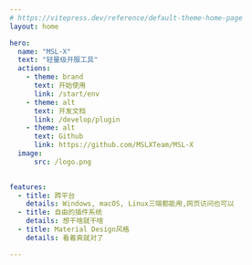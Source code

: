 ```yaml
---
# https://vitepress.dev/reference/default-theme-home-page
layout: home

hero:
  name: "MSL-X"
  text: "轻量级开服工具"
  actions:
    - theme: brand
      text: 开始使用
      link: /start/env
    - theme: alt
      text: 开发文档
      link: /develop/plugin
    - theme: alt
      text: Github
      link: https://github.com/MSLXTeam/MSL-X
  image: 
      src: /logo.png
      

features:
  - title: 跨平台
    details: Windows, macOS, Linux三端都能用,网页访问也可以
  - title: 自由的插件系统
    details: 想干啥就干啥
  - title: Material Design风格
    details: 看着爽就对了

---
```


<style>:root {
  --vp-home-hero-name-color: transparent;
  --vp-home-hero-name-background: -webkit-linear-gradient(120deg, #10ACFA, #0BECD9F9);

  --vp-home-hero-image-background-image: linear-gradient(-45deg, #1AFEFF 40%, #3792FF 50%);
  --vp-home-hero-image-filter: blur(44px);
}

@media (min-width: 640px) {
  :root {
    --vp-home-hero-image-filter: blur(56px);
  }
}

@media (min-width: 960px) {
  :root {
    --vp-home-hero-image-filter: blur(56px);
  }
}
</style>